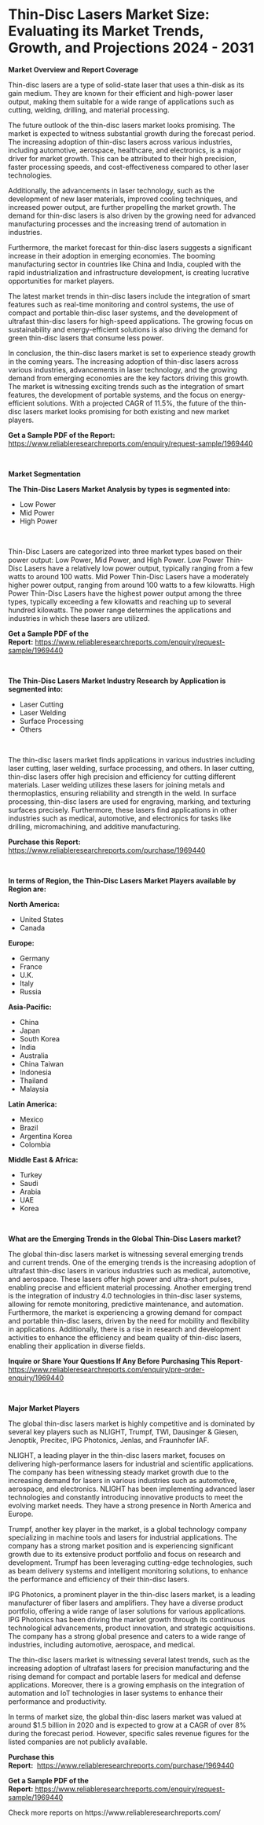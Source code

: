 <p><h1>Thin-Disc Lasers Market Size: Evaluating its Market Trends, Growth, and Projections 2024 - 2031</h1></p><p><strong>Market Overview and Report Coverage</strong></p>
<p><p>Thin-disc lasers are a type of solid-state laser that uses a thin-disk as its gain medium. They are known for their efficient and high-power laser output, making them suitable for a wide range of applications such as cutting, welding, drilling, and material processing.</p><p>The future outlook of the thin-disc lasers market looks promising. The market is expected to witness substantial growth during the forecast period. The increasing adoption of thin-disc lasers across various industries, including automotive, aerospace, healthcare, and electronics, is a major driver for market growth. This can be attributed to their high precision, faster processing speeds, and cost-effectiveness compared to other laser technologies.</p><p>Additionally, the advancements in laser technology, such as the development of new laser materials, improved cooling techniques, and increased power output, are further propelling the market growth. The demand for thin-disc lasers is also driven by the growing need for advanced manufacturing processes and the increasing trend of automation in industries.</p><p>Furthermore, the market forecast for thin-disc lasers suggests a significant increase in their adoption in emerging economies. The booming manufacturing sector in countries like China and India, coupled with the rapid industrialization and infrastructure development, is creating lucrative opportunities for market players.</p><p>The latest market trends in thin-disc lasers include the integration of smart features such as real-time monitoring and control systems, the use of compact and portable thin-disc laser systems, and the development of ultrafast thin-disc lasers for high-speed applications. The growing focus on sustainability and energy-efficient solutions is also driving the demand for green thin-disc lasers that consume less power.</p><p>In conclusion, the thin-disc lasers market is set to experience steady growth in the coming years. The increasing adoption of thin-disc lasers across various industries, advancements in laser technology, and the growing demand from emerging economies are the key factors driving this growth. The market is witnessing exciting trends such as the integration of smart features, the development of portable systems, and the focus on energy-efficient solutions. With a projected CAGR of 11.5%, the future of the thin-disc lasers market looks promising for both existing and new market players.</p></p>
<p><strong>Get a Sample PDF of the Report:</strong> <a href="https://www.reliableresearchreports.com/enquiry/request-sample/1969440">https://www.reliableresearchreports.com/enquiry/request-sample/1969440</a></p>
<p>&nbsp;</p>
<p><strong>Market Segmentation</strong></p>
<p><strong>The Thin-Disc Lasers Market Analysis by types is segmented into:</strong></p>
<p><ul><li>Low Power</li><li>Mid Power</li><li>High Power</li></ul></p>
<p>&nbsp;</p>
<p><p>Thin-Disc Lasers are categorized into three market types based on their power output: Low Power, Mid Power, and High Power. Low Power Thin-Disc Lasers have a relatively low power output, typically ranging from a few watts to around 100 watts. Mid Power Thin-Disc Lasers have a moderately higher power output, ranging from around 100 watts to a few kilowatts. High Power Thin-Disc Lasers have the highest power output among the three types, typically exceeding a few kilowatts and reaching up to several hundred kilowatts. The power range determines the applications and industries in which these lasers are utilized.</p></p>
<p><strong>Get a Sample PDF of the Report:</strong>&nbsp;<a href="https://www.reliableresearchreports.com/enquiry/request-sample/1969440">https://www.reliableresearchreports.com/enquiry/request-sample/1969440</a></p>
<p>&nbsp;</p>
<p><strong>The Thin-Disc Lasers Market Industry Research by Application is segmented into:</strong></p>
<p><ul><li>Laser Cutting</li><li>Laser Welding</li><li>Surface Processing</li><li>Others</li></ul></p>
<p>&nbsp;</p>
<p><p>The thin-disc lasers market finds applications in various industries including laser cutting, laser welding, surface processing, and others. In laser cutting, thin-disc lasers offer high precision and efficiency for cutting different materials. Laser welding utilizes these lasers for joining metals and thermoplastics, ensuring reliability and strength in the weld. In surface processing, thin-disc lasers are used for engraving, marking, and texturing surfaces precisely. Furthermore, these lasers find applications in other industries such as medical, automotive, and electronics for tasks like drilling, micromachining, and additive manufacturing.</p></p>
<p><strong>Purchase this Report:</strong>&nbsp; <a href="https://www.reliableresearchreports.com/purchase/1969440">https://www.reliableresearchreports.com/purchase/1969440</a></p>
<p>&nbsp;</p>
<p><strong>In terms of Region, the Thin-Disc Lasers Market Players available by Region are:</strong></p>
<p>
    <p> <strong> North America: </strong>
        <ul>
            <li>United States</li>
            <li>Canada</li>
        </ul>
        </p> 
    <p> <strong> Europe: </strong>
        <ul>
            <li>Germany</li>
            <li>France</li>
            <li>U.K.</li>
            <li>Italy</li>
            <li>Russia</li>
        </ul>
        </p> 
    <p> <strong> Asia-Pacific: </strong>
        <ul>
            <li>China</li>
            <li>Japan</li>
            <li>South Korea</li>
            <li>India</li>
            <li>Australia</li>
            <li>China Taiwan</li>
            <li>Indonesia</li>
            <li>Thailand</li>
            <li>Malaysia</li>
        </ul>
        </p> 
    <p> <strong> Latin America: </strong>
        <ul>
            <li>Mexico</li>
            <li>Brazil</li>
            <li>Argentina Korea</li>
            <li>Colombia</li>
        </ul>
        </p> 
    <p> <strong> Middle East & Africa: </strong>
        <ul>
            <li>Turkey</li>
            <li>Saudi</li>
            <li>Arabia</li>
            <li>UAE</li>
            <li>Korea</li>
        </ul>
    </p>
    </p>
<p>&nbsp;</p>
<p><strong>What are the Emerging Trends in the Global Thin-Disc Lasers market?</strong></p>
<p><p>The global thin-disc lasers market is witnessing several emerging trends and current trends. One of the emerging trends is the increasing adoption of ultrafast thin-disc lasers in various industries such as medical, automotive, and aerospace. These lasers offer high power and ultra-short pulses, enabling precise and efficient material processing. Another emerging trend is the integration of industry 4.0 technologies in thin-disc laser systems, allowing for remote monitoring, predictive maintenance, and automation. Furthermore, the market is experiencing a growing demand for compact and portable thin-disc lasers, driven by the need for mobility and flexibility in applications. Additionally, there is a rise in research and development activities to enhance the efficiency and beam quality of thin-disc lasers, enabling their application in diverse fields.</p></p>
<p><strong>Inquire or Share Your Questions If Any Before Purchasing This Report</strong>- <a href="https://www.reliableresearchreports.com/enquiry/pre-order-enquiry/1969440">https://www.reliableresearchreports.com/enquiry/pre-order-enquiry/1969440</a></p>
<p>&nbsp;</p>
<p><strong>Major Market Players</strong></p>
<p><p>The global thin-disc lasers market is highly competitive and is dominated by several key players such as NLIGHT, Trumpf, TWI, Dausinger & Giesen, Jenoptik, Precitec, IPG Photonics, Jenlas, and Fraunhofer IAF. </p><p>NLIGHT, a leading player in the thin-disc lasers market, focuses on delivering high-performance lasers for industrial and scientific applications. The company has been witnessing steady market growth due to the increasing demand for lasers in various industries such as automotive, aerospace, and electronics. NLIGHT has been implementing advanced laser technologies and constantly introducing innovative products to meet the evolving market needs. They have a strong presence in North America and Europe.</p><p>Trumpf, another key player in the market, is a global technology company specializing in machine tools and lasers for industrial applications. The company has a strong market position and is experiencing significant growth due to its extensive product portfolio and focus on research and development. Trumpf has been leveraging cutting-edge technologies, such as beam delivery systems and intelligent monitoring solutions, to enhance the performance and efficiency of their thin-disc lasers.</p><p>IPG Photonics, a prominent player in the thin-disc lasers market, is a leading manufacturer of fiber lasers and amplifiers. They have a diverse product portfolio, offering a wide range of laser solutions for various applications. IPG Photonics has been driving the market growth through its continuous technological advancements, product innovation, and strategic acquisitions. The company has a strong global presence and caters to a wide range of industries, including automotive, aerospace, and medical.</p><p>The thin-disc lasers market is witnessing several latest trends, such as the increasing adoption of ultrafast lasers for precision manufacturing and the rising demand for compact and portable lasers for medical and defense applications. Moreover, there is a growing emphasis on the integration of automation and IoT technologies in laser systems to enhance their performance and productivity.</p><p>In terms of market size, the global thin-disc lasers market was valued at around $1.5 billion in 2020 and is expected to grow at a CAGR of over 8% during the forecast period. However, specific sales revenue figures for the listed companies are not publicly available.</p></p>
<p><strong>Purchase this Report:</strong>&nbsp;&nbsp;<a href="https://www.reliableresearchreports.com/purchase/1969440">https://www.reliableresearchreports.com/purchase/1969440</a></p>
<p></p>
<p><strong>Get a Sample PDF of the Report:</strong>&nbsp;<a href="https://www.reliableresearchreports.com/enquiry/request-sample/1969440">https://www.reliableresearchreports.com/enquiry/request-sample/1969440</a></p>
<p>Check more reports on https://www.reliableresearchreports.com/</p>